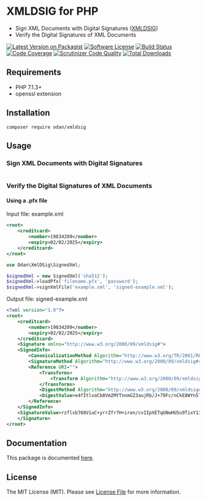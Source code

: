 # XMLDSIG for PHP

* Sign XML Documents with Digital Signatures ([XMLDSIG](https://www.w3.org/TR/xmldsig-core/))
* Verify the Digital Signatures of XML Documents

[![Latest Version on Packagist](https://img.shields.io/github/release/odan/xmldsig.svg)](https://github.com/odan/xmldsig/releases)
[![Software License](https://img.shields.io/badge/license-MIT-brightgreen.svg)](LICENSE)
[![Build Status](https://travis-ci.org/odan/xmldsig.svg?branch=master)](https://travis-ci.org/odan/xmldsig)
[![Code Coverage](https://scrutinizer-ci.com/g/odan/xmldsig/badges/coverage.png?b=master)](https://scrutinizer-ci.com/g/odan/xmldsig/?branch=master)
[![Scrutinizer Code Quality](https://scrutinizer-ci.com/g/odan/xmldsig/badges/quality-score.png?b=master)](https://scrutinizer-ci.com/g/odan/xmldsig/?branch=master)
[![Total Downloads](https://img.shields.io/packagist/dt/odan/xmldsig.svg)](https://packagist.org/packages/odan/xmldsig)

## Requirements

* PHP 7.1.3+
* openssl extension

## Installation

```
composer require odan/xmldsig
```

## Usage

### Sign XML Documents with Digital Signatures

```php

```

### Verify the Digital Signatures of XML Documents

#### Using a .pfx file

Input file: example.xml

```xml
<root>  
    <creditcard>  
        <number>19834209</number>  
        <expiry>02/02/2025</expiry>  
    </creditcard>  
</root>
```

```php
use Odan\XmlDSig\SignedXml;

$signedXml = new SignedXml('sha512');
$signedXml->loadPfx('filename.pfx', 'password');
$signedXml->signXmlFile('example.xml', 'signed-example.xml');
```

Output file: signed-example.xml

```xml
<?xml version="1.0"?>
<root>  
    <creditcard>  
        <number>19834209</number>  
        <expiry>02/02/2025</expiry>  
    </creditcard>  
	<Signature xmlns="http://www.w3.org/2000/09/xmldsig#">
	<SignedInfo>
		<CanonicalizationMethod Algorithm="http://www.w3.org/TR/2001/REC-xml-c14n-20010315"/>
		<SignatureMethod Algorithm="http://www.w3.org/2000/09/xmldsig#rsa-sha512"/>
		<Reference URI="">
			<Transforms>
				<Transform Algorithm="http://www.w3.org/2000/09/xmldsig#enveloped-signature"/>
			</Transforms>
			<DigestMethod Algorithm="http://www.w3.org/2000/09/xmldsig#sha512"/>
			<DigestValue>e4fItlvaCb8Vm2MYTnnmGZ3aujRb/J+79Fc/nCkE8WYn5lPuztUl1GxoODZYFMA1jzP4FSTaEuMgsCmmmXU0xw==</DigestValue>
		</Reference>
	</SignedInfo>
	<SignatureValue>rzflsb768ViuC+yrrZfr7H+iren/cvIIpXETqGNwHU5u9TixY13vI4xgmriGDErKCKe5...</SignatureValue>
	</Signature>
</root>
```

## Documentation

This package is documented [here](https://odan.github.io/xmldsig/).

## License

The MIT License (MIT). Please see [License File](LICENSE) for more information.


[PSR-1]: https://github.com/php-fig/fig-standards/blob/master/accepted/PSR-1-basic-coding-standard.md
[PSR-2]: https://github.com/php-fig/fig-standards/blob/master/accepted/PSR-2-coding-style-guide.md
[PSR-4]: https://github.com/php-fig/fig-standards/blob/master/accepted/PSR-4-autoloader.md
[Composer]: http://getcomposer.org/
[PHPUnit]: http://phpunit.de/
